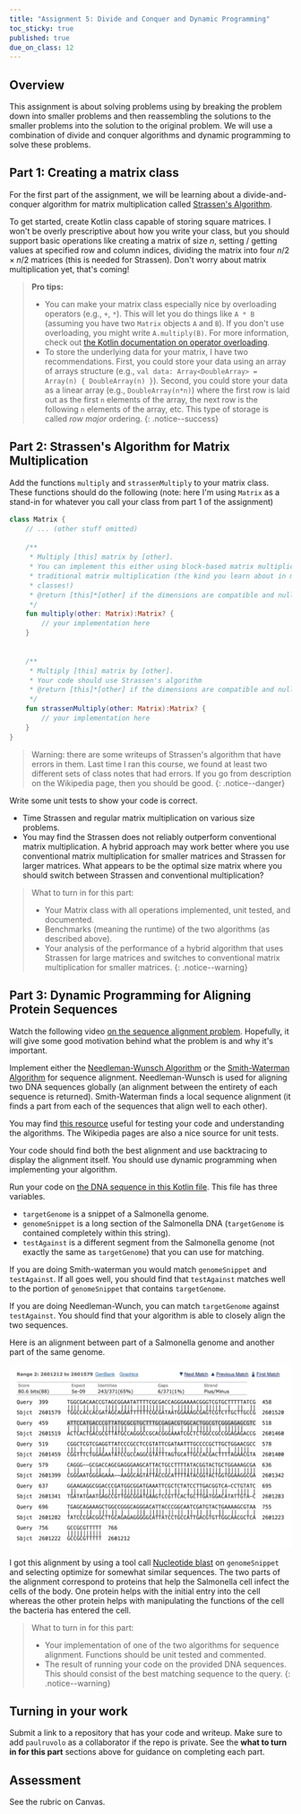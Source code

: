 ```yaml
---
title: "Assignment 5: Divide and Conquer and Dynamic Programming"
toc_sticky: true
published: true
due_on_class: 12
---
```


## Overview

This assignment is about solving problems using by breaking the problem down into smaller problems and then reassembling the solutions to the smaller problems into the solution to the original problem.  We will use a combination of divide and conquer algorithms and dynamic programming to solve these problems.

## Part 1: Creating a matrix class

For the first part of the assignment, we will be learning about a divide-and-conquer algorithm for matrix multiplication called [Strassen's Algorithm](https://en.wikipedia.org/wiki/Strassen_algorithm).

To get started, create Kotlin class capable of storing square matrices.  I won't be overly prescriptive about how you write your class, but you should support basic operations like creating a matrix of size $n$, setting / getting values at specified row and column indices, dividing the matrix into four $n/2 \times n/2$ matrices (this is needed for Strassen).  Don't worry about matrix multiplication yet, that's coming!

> **Pro tips:**
> 
> * You can make your matrix class especially nice by overloading operators (e.g., `+`, `*`). This will let you do things like ``A * B`` (assuming you have two ``Matrix`` objects ``A`` and ``B``).  If you don't use overloading, you might write ``A.multiply(B)``.  For more information, check out [the Kotlin documentation on operator overloading](https://kotlinlang.org/docs/operator-overloading.html).
> * To store the underlying data for your matrix, I have two recommendations.  First, you could store your data using an array of arrays structure (e.g., ``val data: Array<DoubleArray> = Array(n) { DoubleArray(n) }``).  Second, you could store your data as a linear array (e.g., ``DoubleArray(n*n)``) where the first row is laid out as the first ``n`` elements of the array, the next row is the following ``n`` elements of the array, etc.  This type of storage is called *row major* ordering.
{: .notice--success}

## Part 2: Strassen's Algorithm for Matrix Multiplication

Add the functions ``multiply`` and ``strassenMultiply`` to your matrix class. These functions should do the following (note: here I'm using ``Matrix`` as a stand-in for whatever you call your class from part 1 of the assignment)

```kotlin
class Matrix {
    // ... (other stuff omitted)
    
    /**
     * Multiply [this] matrix by [other].
     * You can implement this either using block-based matrix multiplication or
     * traditional matrix multiplication (the kind you learn about in math
     * classes!)
     * @return [this]*[other] if the dimensions are compatible and null otherwise
     */
    fun multiply(other: Matrix):Matrix? {
        // your implementation here
    }


    /**
     * Multiply [this] matrix by [other].
     * Your code should use Strassen's algorithm
     * @return [this]*[other] if the dimensions are compatible and null otherwise
     */
    fun strassenMultiply(other: Matrix):Matrix? {
        // your implementation here
    }
}
```

> Warning: there are some writeups of Strassen's algorithm that have errors in them.  Last time I ran this course, we found at least two different sets of class notes that had errors.  If you go from description on the Wikipedia page, then you should be good. 
{: .notice--danger}

Write some unit tests to show your code is correct.

* Time Strassen and regular matrix multiplication on various size problems.
* You may find the Strassen does not reliably outperform conventional matrix multiplication.  A hybrid approach may work better where you use conventional matrix multiplication for smaller matrices and Strassen for larger matrices.  What appears to be the optimal size matrix where you should switch between Strassen and conventional multiplication?

> What to turn in for this part:
> * Your Matrix class with all operations implemented, unit tested, and documented.
> * Benchmarks (meaning the runtime) of the two algorithms (as described above).
> * Your analysis of the performance of a hybrid algorithm that uses Strassen for large matrices and switches to conventional matrix multiplication for smaller matrices.
{: .notice--warning}

## Part 3: Dynamic Programming for Aligning Protein Sequences

Watch the following video [on the sequence alignment problem](https://www.youtube.com/watch?v=dYuktSSPfYQ).  Hopefully, it will give some good motivation behind what the problem is and why it's important.

Implement either the [Needleman-Wunsch Algorithm](https://en.wikipedia.org/wiki/Needleman%E2%80%93Wunsch_algorithm) or the [Smith-Waterman Algorithm](https://en.wikipedia.org/wiki/Smith%E2%80%93Waterman_algorithm) for sequence alignment.  Needleman-Wunsch is used for aligning two DNA sequences globally (an alignment between the entirety of each sequence is returned).  Smith-Waterman finds a local sequence alignment (it finds a part from each of the sequences that align well to each other).

You may find [this resource](https://rna.informatik.uni-freiburg.de/Teaching/index.jsp?toolName=Needleman-Wunsch) useful for testing your code and understanding the algorithms.  The Wikipedia pages are also a nice source for unit tests.

Your code should find both the best alignment and use backtracing to display the alignment itself.  You should use dynamic programming when implementing your algorithm.

Run your code on [the DNA sequence in this Kotlin file](https://github.com/OlinDSA2024/DivideAndConquerSample/blob/main/src/main/kotlin/Genome.kt).  This file has three variables.

* ``targetGenome`` is a snippet of a Salmonella genome. 
* ``genomeSnippet`` is a long section of the Salmonella DNA (``targetGenome`` is contained completely within this string).
* ``testAgainst`` is a different segment from the Salmonella genome (not exactly the same as ``targetGenome``) that you can use for matching.

If you are doing Smith-waterman you would match ``genomeSnippet`` and ``testAgainst``.  If all goes well, you should find that ``testAgainst`` matches well to the portion of ``genomeSnippet`` that contains ``targetGenome``.

If you are doing Needleman-Wunch, you can match ``targetGenome`` against ``testAgainst``.  You should find that your algorithm is able to closely align the two sequences.

Here is an alignment between part of a Salmonella genome and another part of the same genome.

![A sequence alignment](../images/alignmentsample.jpg)

I got this alignment by using a tool call [Nucleotide blast](https://blast.ncbi.nlm.nih.gov/Blast.cgi?PROGRAM=blastn&PAGE_TYPE=BlastSearch&LINK_LOC=blasthome) on ``genomeSnippet`` and selecting optimize for somewhat similar sequences.  The two parts of the alignment correspond to proteins that help the Salmonella cell infect the cells of the body.  One protein helps with the initial entry into the cell whereas the other protein helps with manipulating the functions of the cell the bacteria has entered the cell.

> What to turn in for this part:
> * Your implementation of one of the two algorithms for sequence alignment.  Functions should be unit tested and commented.
> * The result of running your code on the provided DNA sequences.  This should consist of the best matching sequence to the query.
{: .notice--warning}

## Turning in your work

Submit a link to a repository that has your code and writeup.  Make sure to add ``paulruvolo`` as a collaborator if the repo is private.  See the **what to turn in for this part** sections above for guidance on completing each part.

## Assessment

See the rubric on Canvas.
